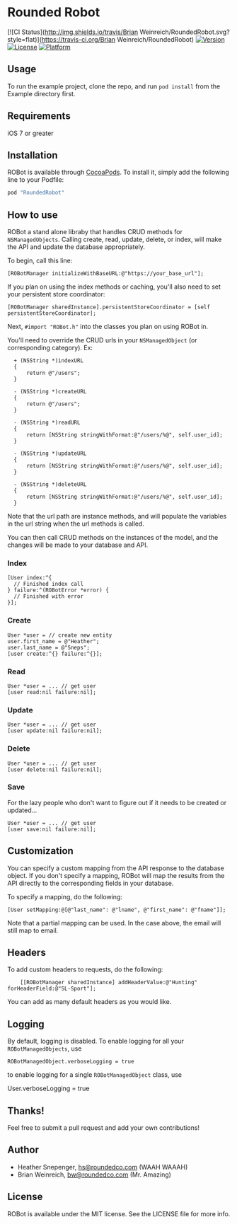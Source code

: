 # Rounded Robot

[![CI Status](http://img.shields.io/travis/Brian Weinreich/RoundedRobot.svg?style=flat)](https://travis-ci.org/Brian Weinreich/RoundedRobot)
[![Version](https://img.shields.io/cocoapods/v/RoundedRobot.svg?style=flat)](http://cocoapods.org/pods/RoundedRobot)
[![License](https://img.shields.io/cocoapods/l/RoundedRobot.svg?style=flat)](http://cocoapods.org/pods/RoundedRobot)
[![Platform](https://img.shields.io/cocoapods/p/RoundedRobot.svg?style=flat)](http://cocoapods.org/pods/RoundedRobot)

## Usage

To run the example project, clone the repo, and run `pod install` from the Example directory first.

## Requirements

iOS 7 or greater

## Installation

ROBot is available through [CocoaPods](http://cocoapods.org). To install
it, simply add the following line to your Podfile:

```ruby
pod "RoundedRobot"
```

## How to use

ROBot a stand alone libraby that handles CRUD methods for `NSManagedObjects`. Calling create, read, update, delete, or index, will make the API and update the database appropriately.

To begin, call this line:

    [ROBotManager initializeWithBaseURL:@"https://your_base_url"];
    
If you plan on using the index methods or caching, you'll also need to set your persistent store coordinator:

    [ROBotManager sharedInstance].persistentStoreCoordinator = [self persistentStoreCoordinator];


Next, `#import "ROBot.h"` into the classes you plan on using ROBot in.

You'll need to override the CRUD urls in your `NSManagedObject` (or corresponding category). Ex:

```
  + (NSString *)indexURL
  {
      return @"/users";
  }

  - (NSString *)createURL
  {
      return @"/users";
  }

  - (NSString *)readURL
  {
      return [NSString stringWithFormat:@"/users/%@", self.user_id];
  }

  - (NSString *)updateURL
  {
      return [NSString stringWithFormat:@"/users/%@", self.user_id];
  }

  - (NSString *)deleteURL
  {
      return [NSString stringWithFormat:@"/users/%@", self.user_id];
  }
```

Note that the url path are instance methods, and will populate the variables in the url string when the url methods is called.

You can then call CRUD methods on the instances of the model, and the changes will be made to your database and API. 

### Index
```
[User index:^{
  // Finished index call
} failure:^(ROBotError *error) {
  // Finished with error
}];
```

### Create
```
User *user = // create new entity
user.first_name = @"Heather";
user.last_name = @"Sneps";
[user create:^{} failure:^{}];
```

### Read
```
User *user = ... // get user
[user read:nil failure:nil];
```

### Update
```
User *user = ... // get user
[user update:nil failure:nil];
```

### Delete
```
User *user = ... // get user
[user delete:nil failure:nil];
```

### Save
For the lazy people who don't want to figure out if it needs to be created or updated...
```
User *user = ... // get user
[user save:nil failure:nil];
```


## Customization

You can specify a custom mapping from the API response to the database object. If you don't specify a mapping, ROBot will map the results from the API directly to the corresponding fields in your database.

To specify a mapping, do the following:

    [User setMapping:@[@"last_name": @"lname", @"first_name": @"fname"]];

Note that a partial mapping can be used. In the case above, the email will still map to email.


## Headers

To add custom headers to requests, do the following:

        [[ROBotManager sharedInstance] addHeaderValue:@"Hunting" forHeaderField:@"SL-Sport"];

You can add as many default headers as you would like.

## Logging

By default, logging is disabled. To enable logging for all your `ROBotManagedObjects`, use 

    ROBotManagedObject.verboseLogging = true

to enable logging for a single `ROBotManagedObject` class, use

  User.verboseLogging = true

## Thanks!

Feel free to submit a pull request and add your own contributions!



## Author

- Heather Snepenger, hs@roundedco.com (WAAH WAAAH)
- Brian Weinreich, bw@roundedco.com (Mr. Amazing)

## License

ROBot is available under the MIT license. See the LICENSE file for more info.
